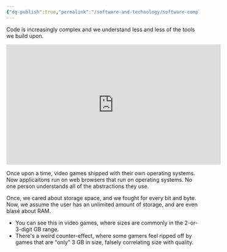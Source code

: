 ```yaml
---
{"dg-publish":true,"permalink":"/software-and-technology/software-complexity/","tags":["software"],"noteIcon":2}
---
```



Code is increasingly complex and we understand less and less of the tools we build upon.
<iframe width="560" height="315" src="https://www.youtube.com/embed/kZRE7HIO3vk" title="YouTube video player" frameborder="0" allow="accelerometer; autoplay; clipboard-write; encrypted-media; gyroscope; picture-in-picture; web-share" allowfullscreen></iframe> 

Once upon a time, video games shipped with their own operating systems. Now applicaitons run on web browsers that run on  operating systems. No one person understands all of the abstractions they use.

Once, we cared about storage space, and we fought for every bit and byte. Now, we assume the user has an unlimited amount of storage, and are even blasé about RAM. 
- You can see this in video games, where sizes are commonly in the 2-or-3-digit GB range.
- There's a weird counter-effect, where some gamers feel ripped off by games that are "only" 3 GB in size, falsely correlating size with quality.
